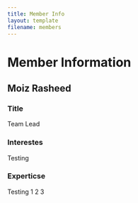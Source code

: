```yaml
---
title: Member Info
layout: template
filename: members
--- 
```


# Member Information

## Moiz Rasheed
### Title
  Team Lead
### Interestes
  Testing
  
### Experticse
  Testing 1 2 3

